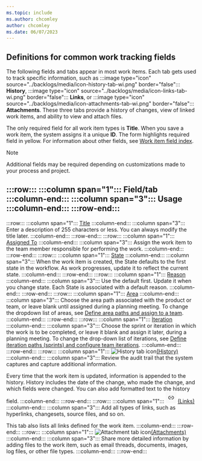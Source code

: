 ```yaml
---
ms.topic: include
ms.author: chcomley
author: chcomley 
ms.date: 06/07/2023
---
```



## Definitions for common work tracking fields  

<a id="definitions-in-common"></a>

The following fields and tabs appear in most work items. Each tab gets used to track specific information, such as :::image type="icon" source="../backlogs/media/icon-history-tab-wi.png" border="false"::: **History**, :::image type="icon" source="../backlogs/media/icon-links-tab-wi.png" border="false"::: **Links**, or :::image type="icon" source="../backlogs/media/icon-attachments-tab-wi.png" border="false"::: **Attachments**. These three tabs provide a history of changes, view of linked work items, and ability to view and attach files.  

The only required field for all work item types is **Title**. When you save a work item, the system assigns it a unique **ID**. The form highlights required field in yellow. For information about other fields, see [Work item field index](../work-items/guidance/work-item-field.md).   

> [!NOTE]   
> Additional fields may be required depending on customizations made to your process and project.  

:::row:::
   :::column span="1":::
   **Field/tab**
   :::column-end:::
   :::column span="3":::
   **Usage**
   :::column-end:::
:::row-end:::
--- 
:::row:::
   :::column span="1":::
   [Title](../queries/titles-ids-descriptions.md) 
   :::column-end:::
   :::column span="3":::
   Enter a description of 255 characters or less. You can always modify the title later.
   :::column-end:::
:::row-end:::
:::row:::
   :::column span="1":::
   [Assigned To](../queries/query-by-workflow-changes.md)
   :::column-end:::
   :::column span="3":::
   Assign the work item to the team member responsible for performing the work. 
   :::column-end:::
:::row-end:::
:::row:::
   :::column span="1":::
   [State](../queries/query-by-workflow-changes.md)
   :::column-end:::
   :::column span="3":::
   When the work item is created, the State defaults to the first state in the workflow. As work progresses, update it to reflect the current state.
   :::column-end:::
:::row-end:::
:::row:::
   :::column span="1":::
   [Reason](../queries/query-by-workflow-changes.md)
   :::column-end:::
   :::column span="3":::
   Use the default first. Update it when you change state. Each State is associated with a default reason.
   :::column-end:::
:::row-end:::
:::row:::
   :::column span="1":::
   [Area](../queries/query-by-area-iteration-path.md)
   :::column-end:::
   :::column span="3":::
   Choose the area path associated with the product or team, or leave blank until assigned during a planning meeting.  To change the dropdown list of areas, see [Define area paths and assign to a team](../../organizations/settings/set-area-paths.md). 
   :::column-end:::
:::row-end:::
:::row:::
   :::column span="1":::
   [Iteration](../queries/query-by-area-iteration-path.md)
   :::column-end:::
   :::column span="3":::
   Choose the sprint or iteration in which the work is to be completed, or leave it blank and assign it later, during a planning meeting. To change the drop-down list of iterations, see [Define iteration paths (sprints) and configure team iterations](../../organizations/settings//set-iteration-paths-sprints.md).
   :::column-end:::
:::row-end:::
:::row:::
   :::column span="1":::
   ![History tab icon](../backlogs/media/icon-history-tab-wi.png)[(History)](../queries/history-and-auditing.md)
   :::column-end:::
   :::column span="3":::
   Review the audit trail that the system captures and capture additional information.

   Every time that the work item is updated, information is appended to the history. History includes the date of the change, who made the change, and which fields were changed. You can also add formatted text to the history field.
   :::column-end:::
:::row-end:::
:::row:::
   :::column span="1":::
   ![Links tab icon](../backlogs/media/icon-links-tab-wi.png) [(Links)](../backlogs/add-link.md)
   :::column-end:::
   :::column span="3":::
   Add all types of links, such as hyperlinks, changesets, source files, and so on.

   This tab also lists all links defined for the work item.
   :::column-end:::
:::row-end:::
:::row:::
   :::column span="1":::
   ![Attachment tab icon](../backlogs/media/icon-attachments-tab-wi.png)[(Attachments)](../queries/linking-attachments.md) 
   :::column-end:::
   :::column span="3":::
   Share more detailed information by adding files to the work item, such as email threads, documents, images, log files, or other file types.
   :::column-end:::
:::row-end:::
